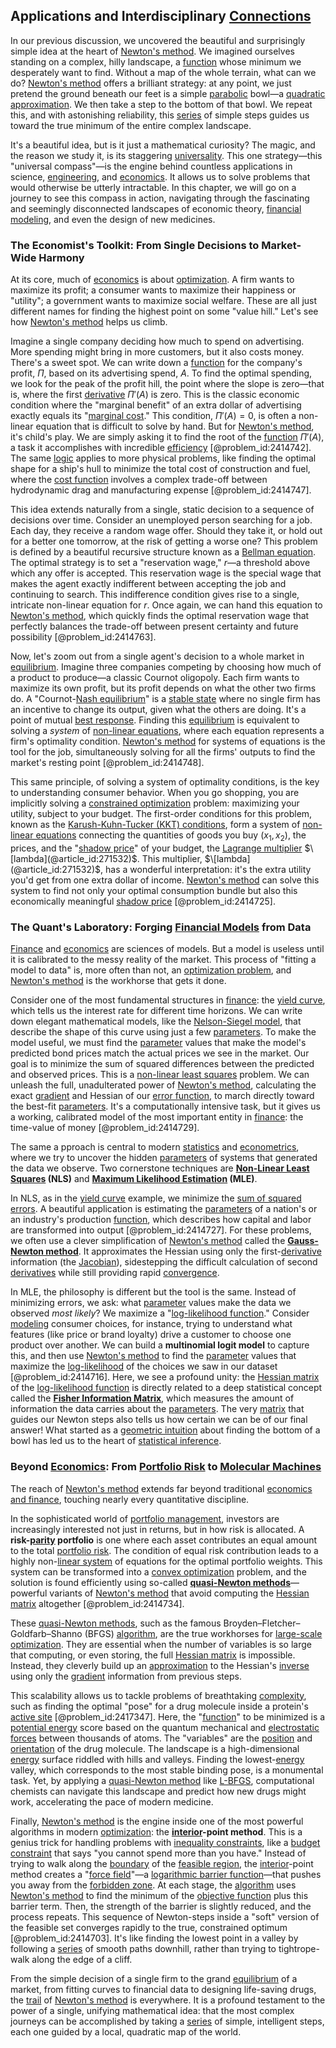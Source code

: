 ## Applications and Interdisciplinary [Connections](@article_id:193345)

In our previous discussion, we uncovered the beautiful and surprisingly simple idea at the heart of [Newton's method](@article_id:139622). We imagined ourselves standing on a complex, hilly landscape, a [function](@article_id:141001) whose minimum we desperately want to find. Without a map of the whole terrain, what can we do? [Newton's method](@article_id:139622) offers a brilliant strategy: at any point, we just pretend the ground beneath our feet is a simple [parabolic](@article_id:165079) bowl—a [quadratic approximation](@article_id:270135). We then take a step to the bottom of that bowl. We repeat this, and with astonishing reliability, this [series](@article_id:260342) of simple steps guides us toward the true minimum of the entire complex landscape.

It's a beautiful idea, but is it just a mathematical curiosity? The magic, and the reason we study it, is its staggering [universality](@article_id:139254). This one strategy—this "universal compass"—is the engine behind countless applications in science, [engineering](@article_id:275179), and [economics](@article_id:271560). It allows us to solve problems that would otherwise be utterly intractable. In this chapter, we will go on a journey to see this compass in action, navigating through the fascinating and seemingly disconnected landscapes of economic theory, [financial modeling](@article_id:144827), and even the design of new medicines.

### The Economist's Toolkit: From Single Decisions to Market-Wide Harmony

At its core, much of [economics](@article_id:271560) is about [optimization](@article_id:139309). A firm wants to maximize its profit; a consumer wants to maximize their happiness or "utility"; a government wants to maximize social welfare. These are all just different names for finding the highest point on some "value hill." Let's see how [Newton's method](@article_id:139622) helps us climb.

Imagine a single company deciding how much to spend on advertising. More spending might bring in more customers, but it also costs money. There's a sweet spot. We can write down a [function](@article_id:141001) for the company's profit, $\Pi$, based on its advertising spend, $A$. To find the optimal spending, we look for the peak of the profit hill, the point where the slope is zero—that is, where the first [derivative](@article_id:157426) $\Pi'(A)$ is zero. This is the classic economic condition where the "marginal benefit" of an extra dollar of advertising exactly equals its "[marginal cost](@article_id:144105)." This condition, $\Pi'(A) = 0$, is often a non-linear equation that is difficult to solve by hand. But for [Newton's method](@article_id:139622), it's child's play. We are simply asking it to find the root of the [function](@article_id:141001) $\Pi'(A)$, a task it accomplishes with incredible [efficiency](@article_id:165255) [@problem_id:2414742]. The same [logic](@article_id:266330) applies to more physical problems, like finding the optimal shape for a ship's hull to minimize the total cost of construction and fuel, where the [cost function](@article_id:138187) involves a complex trade-off between hydrodynamic drag and manufacturing expense [@problem_id:2414747].

This idea extends naturally from a single, static decision to a sequence of decisions over time. Consider an unemployed person searching for a job. Each day, they receive a random wage offer. Should they take it, or hold out for a better one tomorrow, at the risk of getting a worse one? This problem is defined by a beautiful recursive structure known as a [Bellman equation](@article_id:138150). The optimal strategy is to set a "reservation wage," $r$—a threshold above which any offer is accepted. This reservation wage is the special wage that makes the agent exactly indifferent between accepting the job and continuing to search. This indifference condition gives rise to a single, intricate non-linear equation for $r$. Once again, we can hand this equation to [Newton's method](@article_id:139622), which quickly finds the optimal reservation wage that perfectly balances the trade-off between present certainty and future possibility [@problem_id:2414763].

Now, let's zoom out from a single agent's decision to a whole market in [equilibrium](@article_id:144554). Imagine three companies competing by choosing how much of a product to produce—a classic Cournot oligopoly. Each firm wants to maximize its own profit, but its profit depends on what the other two firms do. A "Cournot-[Nash equilibrium](@article_id:137378)" is a [stable state](@article_id:176509) where no single firm has an incentive to change its output, given what the others are doing. It's a point of mutual [best response](@article_id:272245). Finding this [equilibrium](@article_id:144554) is equivalent to solving a *system* of [non-linear equations](@article_id:159860), where each equation represents a firm's optimality condition. [Newton's method](@article_id:139622) for systems of equations is the tool for the job, simultaneously solving for all the firms' outputs to find the market's resting point [@problem_id:2414748].

This same principle, of solving a system of optimality conditions, is the key to understanding consumer behavior. When you go shopping, you are implicitly solving a [constrained optimization](@article_id:144770) problem: maximizing your utility, subject to your budget. The first-order conditions for this problem, known as the [Karush-Kuhn-Tucker (KKT) conditions](@article_id:175997), form a system of [non-linear equations](@article_id:159860) connecting the quantities of goods you buy ($x_1, x_2$), the prices, and the "[shadow price](@article_id:136543)" of your budget, the [Lagrange multiplier](@article_id:144069) $\[lambda](@article_id:271532)$. This multiplier, $\[lambda](@article_id:271532)$, has a wonderful interpretation: it's the extra utility you'd get from one extra dollar of income. [Newton's method](@article_id:139622) can solve this system to find not only your optimal consumption bundle but also this economically meaningful [shadow price](@article_id:136543) [@problem_id:2414725].

### The Quant's Laboratory: Forging [Financial Models](@article_id:275803) from Data

[Finance](@article_id:144433) and [economics](@article_id:271560) are sciences of models. But a model is useless until it is calibrated to the messy reality of the market. This process of "fitting a model to data" is, more often than not, an [optimization problem](@article_id:266255), and [Newton's method](@article_id:139622) is the workhorse that gets it done.

Consider one of the most fundamental structures in [finance](@article_id:144433): the [yield curve](@article_id:140159), which tells us the interest rate for different time horizons. We can write down elegant mathematical models, like the [Nelson-Siegel model](@article_id:144812), that describe the shape of this curve using just a few [parameters](@article_id:173606). To make the model useful, we must find the [parameter](@article_id:174151) values that make the model's predicted bond prices match the actual prices we see in the market. Our goal is to minimize the sum of squared differences between the predicted and observed prices. This is a [non-linear least squares](@article_id:167495) problem. We can unleash the full, unadulterated power of [Newton's method](@article_id:139622), calculating the exact [gradient](@article_id:136051) and Hessian of our [error function](@article_id:175775), to march directly toward the best-fit [parameters](@article_id:173606). It's a computationally intensive task, but it gives us a working, calibrated model of the most important entity in [finance](@article_id:144433): the time-value of money [@problem_id:2414729].

The same a pproach is central to modern [statistics](@article_id:260282) and [econometrics](@article_id:140495), where we try to uncover the hidden [parameters](@article_id:173606) of systems that generated the data we observe. Two cornerstone techniques are **[Non-Linear Least Squares](@article_id:167495) (NLS)** and **[Maximum Likelihood Estimation](@article_id:142015) (MLE)**.

In NLS, as in the [yield curve](@article_id:140159) example, we minimize the [sum of squared errors](@article_id:148805). A beautiful application is estimating the [parameters](@article_id:173606) of a nation's or an industry's production [function](@article_id:141001), which describes how capital and labor are transformed into output [@problem_id:2414727]. For these problems, we often use a clever simplification of [Newton's method](@article_id:139622) called the **[Gauss-Newton method](@article_id:172739)**. It approximates the Hessian using only the first-[derivative](@article_id:157426) information (the [Jacobian](@article_id:263973)), sidestepping the difficult calculation of second [derivatives](@article_id:165970) while still providing rapid [convergence](@article_id:141497).

In MLE, the philosophy is different but the tool is the same. Instead of minimizing errors, we ask: what [parameter](@article_id:174151) values make the data we observed *most likely*? We maximize a "[log-likelihood function](@article_id:168099)." Consider [modeling](@article_id:268079) consumer choices, for instance, trying to understand what features (like price or brand loyalty) drive a customer to choose one product over another. We can build a **multinomial logit model** to capture this, and then use [Newton's method](@article_id:139622) to find the [parameter](@article_id:174151) values that maximize the [log-likelihood](@article_id:273289) of the choices we saw in our dataset [@problem_id:2414716]. Here, we see a profound unity: the [Hessian matrix](@article_id:138646) of the [log-likelihood function](@article_id:168099) is directly related to a deep statistical concept called the **[Fisher Information Matrix](@article_id:267662)**, which measures the amount of information the data carries about the [parameters](@article_id:173606). The very [matrix](@article_id:202118) that guides our Newton steps also tells us how certain we can be of our final answer! What started as a [geometric intuition](@article_id:171693) about finding the bottom of a bowl has led us to the heart of [statistical inference](@article_id:172253).

### Beyond [Economics](@article_id:271560): From [Portfolio Risk](@article_id:260462) to [Molecular Machines](@article_id:151563)

The reach of [Newton's method](@article_id:139622) extends far beyond traditional [economics and finance](@article_id:139616), touching nearly every quantitative discipline.

In the sophisticated world of [portfolio management](@article_id:147241), investors are increasingly interested not just in returns, but in how risk is allocated. A **risk-[parity](@article_id:140431) portfolio** is one where each asset contributes an equal amount to the total [portfolio risk](@article_id:260462). The condition of equal risk contribution leads to a highly non-[linear system](@article_id:162641) of equations for the optimal portfolio weights. This system can be transformed into a [convex optimization](@article_id:136947) problem, and the solution is found efficiently using so-called **[quasi-Newton methods](@article_id:138468)**—powerful variants of [Newton's method](@article_id:139622) that avoid computing the [Hessian matrix](@article_id:138646) altogether [@problem_id:2414734].

These [quasi-Newton methods](@article_id:138468), such as the famous Broyden–Fletcher–Goldfarb–Shanno (BFGS) [algorithm](@article_id:267625), are the true workhorses for [large-scale optimization](@article_id:167648). They are essential when the number of variables is so large that computing, or even storing, the full [Hessian matrix](@article_id:138646) is impossible. Instead, they cleverly build up an [approximation](@article_id:165874) to the Hessian's [inverse](@article_id:260340) using only the [gradient](@article_id:136051) information from previous steps.

This scalability allows us to tackle problems of breathtaking [complexity](@article_id:265609), such as finding the optimal "pose" for a drug molecule inside a protein's [active site](@article_id:135982) [@problem_id:2417347]. Here, the "[function](@article_id:141001)" to be minimized is a [potential energy](@article_id:140497) score based on the quantum mechanical and [electrostatic forces](@article_id:202885) between thousands of atoms. The "variables" are the [position](@article_id:167295) and [orientation](@article_id:260880) of the drug molecule. The landscape is a high-dimensional [energy](@article_id:149697) surface riddled with hills and valleys. Finding the lowest-[energy](@article_id:149697) valley, which corresponds to the most stable binding pose, is a monumental task. Yet, by applying a [quasi-Newton method](@article_id:171707) like [L-BFGS](@article_id:164884), computational chemists can navigate this landscape and predict how new drugs might work, accelerating the pace of modern medicine.

Finally, [Newton's method](@article_id:139622) is the engine inside one of the most powerful algorithms in modern [optimization](@article_id:139309): the **[interior](@article_id:154939)-point method**. This is a genius trick for handling problems with [inequality constraints](@article_id:175590), like a [budget constraint](@article_id:146456) that says "you cannot spend more than you have." Instead of trying to walk along the [boundary](@article_id:158527) of the [feasible region](@article_id:136128), the [interior](@article_id:154939)-point method creates a "[force field](@article_id:146831)"—a [logarithmic barrier function](@article_id:139277)—that pushes you away from the [forbidden zone](@article_id:175462). At each stage, the [algorithm](@article_id:267625) uses [Newton's method](@article_id:139622) to find the minimum of the [objective function](@article_id:266769) plus this barrier term. Then, the strength of the barrier is slightly reduced, and the process repeats. This sequence of Newton-steps inside a "soft" version of the feasible set converges rapidly to the true, constrained optimum [@problem_id:2414703]. It's like finding the lowest point in a valley by following a [series](@article_id:260342) of smooth paths downhill, rather than trying to tightrope-walk along the edge of a cliff.

From the simple decision of a single firm to the grand [equilibrium](@article_id:144554) of a market, from fitting curves to financial data to designing life-saving drugs, the [trail](@article_id:184306) of [Newton's method](@article_id:139622) is everywhere. It is a profound testament to the power of a single, unifying mathematical idea: that the most complex journeys can be accomplished by taking a [series](@article_id:260342) of simple, intelligent steps, each one guided by a local, quadratic map of the world.